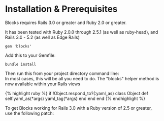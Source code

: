 # Installation & Prerequisites

Blocks requires Rails 3.0 or greater and Ruby 2.0 or greater.

It has been tested with Ruby 2.0.0 through 2.5.1 (as well as ruby-head), and Rails 3.0 - 5.2 (as well as Edge Rails)

```
gem 'blocks'
```

<aside class="notice">
Add this to your Gemfile:
</aside>

```shell
bundle install
```

<aside class="notice">
Then run this from your project directory command line:
</aside>

<aside class="success">
In most cases, this will be all you need to do. The "blocks" helper method is now available within your Rails views
</aside>

{% highlight ruby %}
if !Object.respond_to?(:yaml_as)
  class Object
    def self.yaml_as(*args)
      yaml_tag(*args)
    end
  end
end
{% endhighlight %}

<aside class="warning">
To get Blocks working for Rails 3.0 with a Ruby version of 2.5 or greater, use the following patch:
</aside>